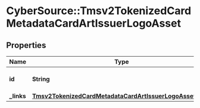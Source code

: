 # CyberSource::Tmsv2TokenizedCardMetadataCardArtIssuerLogoAsset

## Properties
Name | Type | Description | Notes
------------ | ------------- | ------------- | -------------
**id** | **String** | The Id of the issuer logo asset.  | [optional] 
**_links** | [**Tmsv2TokenizedCardMetadataCardArtIssuerLogoAssetLinks**](Tmsv2TokenizedCardMetadataCardArtIssuerLogoAssetLinks.md) |  | [optional] 


